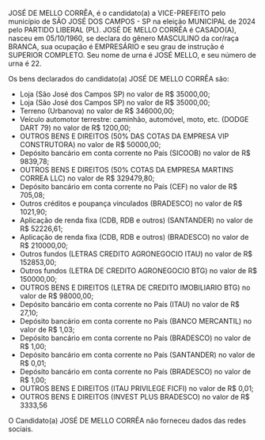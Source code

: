 JOSÉ DE MELLO CORRÊA, é o candidato(a) a VICE-PREFEITO pelo município de SÃO JOSÉ DOS CAMPOS - SP na eleição MUNICIPAL de 2024 pelo PARTIDO LIBERAL (PL). JOSÉ DE MELLO CORRÊA é CASADO(A), nasceu em 05/10/1960, se declara do gênero MASCULINO da cor/raça BRANCA, sua ocupação é EMPRESÁRIO e seu grau de instrução é SUPERIOR COMPLETO. Seu nome de urna é JOSÉ MELLO, e seu número de urna é 22.

Os bens declarados do candidato(a) JOSÉ DE MELLO CORRÊA são: 
- Loja (São José dos Campos  SP) no valor de R$ 35000,00;
- Loja (São José dos Campos SP) no valor de R$ 35000,00;
- Terreno (Urbanova) no valor de R$ 346000,00;
- Veículo automotor terrestre: caminhão, automóvel, moto, etc. (DODGE DART 79) no valor de R$ 1200,00;
- OUTROS BENS E DIREITOS (50% DAS COTAS DA EMPRESA VIP CONSTRUTORA) no valor de R$ 50000,00;
- Depósito bancário em conta corrente no País (SICOOB) no valor de R$ 9839,78;
- OUTROS BENS E DIREITOS (50% COTAS DA EMPRESA MARTINS CORREA  LLC) no valor de R$ 329479,80;
- Depósito bancário em conta corrente no País (CEF) no valor de R$ 705,08;
- Outros créditos e poupança vinculados (BRADESCO) no valor de R$ 1021,90;
- Aplicação de renda fixa (CDB, RDB e outros) (SANTANDER) no valor de R$ 52226,61;
- Aplicação de renda fixa (CDB, RDB e outros) (BRADESCO) no valor de R$ 210000,00;
- Outros fundos (LETRAS CREDITO AGRONEGOCIO ITAU) no valor de R$ 152853,00;
- Outros fundos (LETRA DE CREDITO AGRONEGOCIO BTG) no valor de R$ 150000,00;
- OUTROS BENS E DIREITOS (LETRA DE CREDITO IMOBILIARIO BTG) no valor de R$ 98000,00;
- Depósito bancário em conta corrente no País (ITAU) no valor de R$ 27,10;
- Depósito bancário em conta corrente no País (BANCO MERCANTIL) no valor de R$ 1,03;
- Depósito bancário em conta corrente no País (BRADESCO) no valor de R$ 1,00;
- Depósito bancário em conta corrente no País (SANTANDER) no valor de R$ 0,01;
- Depósito bancário em conta corrente no País (BRADESCO) no valor de R$ 1,00;
- OUTROS BENS E DIREITOS (ITAU PRIVILEGE FICFI) no valor de R$ 0,01;
- OUTROS BENS E DIREITOS (INVEST PLUS BRADESCO) no valor de R$ 3333,56

O Candidato(a) JOSÉ DE MELLO CORRÊA não forneceu dados das redes sociais.